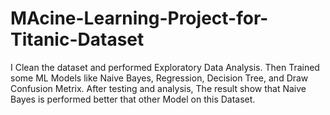 # MAcine-Learning-Project-for-Titanic-Dataset
I Clean the dataset and performed Exploratory Data Analysis. Then Trained some ML Models like Naive Bayes, Regression, Decision Tree, and Draw Confusion Metrix. After testing  and analysis, The result show that Naive Bayes is performed better that  other Model on this Dataset.
